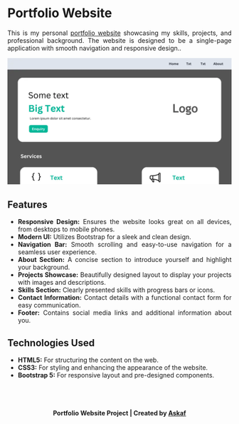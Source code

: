 <h1>Portfolio Website</h1>

<p align="justify">This is my personal <a href="https://askaf11.github.io/Portfolio-Website/" target="_blank">portfolio website</a> showcasing my skills, projects, and professional background. The website is designed to be a single-page application with smooth navigation and responsive design..</p>

<a href="https://askaf11.github.io/Portfolio-Website/">![Portfolio Website Preview](assets/img/Web-Banner-5.webp)</a>

<h2>Features</h2>
<ul>
  <li align="justify"><b>Responsive Design:</b> Ensures the website looks great on all devices, from desktops to mobile phones.</li>
  <li align="justify"><b>Modern UI:</b> Utilizes Bootstrap for a sleek and clean design.</li>
  <li align="justify"><b>Navigation Bar:</b> Smooth scrolling and easy-to-use navigation for a seamless user experience.</li>
  <li align="justify"><b>About Section:</b> A concise section to introduce yourself and highlight your background.</li>
  <li align="justify"><b>Projects Showcase:</b> Beautifully designed layout to display your projects with images and descriptions.</li>
  <li align="justify"><b>Skills Section:</b> Clearly presented skills with progress bars or icons.</li>
  <li align="justify"><b>Contact Information:</b> Contact details with a functional contact form for easy communication.</li>
  <li align="justify"><b>Footer:</b> Contains social media links and additional information about you.</li>
</ul>

<h2>Technologies Used</h2>
<ul>
  <li align="justify"><b>HTML5:</b> For structuring the content on the web.</li>
  <li align="justify"><b>CSS3:</b> For styling and enhancing the appearance of the website.</li>
  <li align="justify"><b>Bootstrap 5:</b> For responsive layout and pre-designed components.</li>
</ul>
<br></br>
<h4 align="center">Portfolio Website Project | Created by <a href="https://askaf.in/" target="_blank">Askaf</a></h4>
